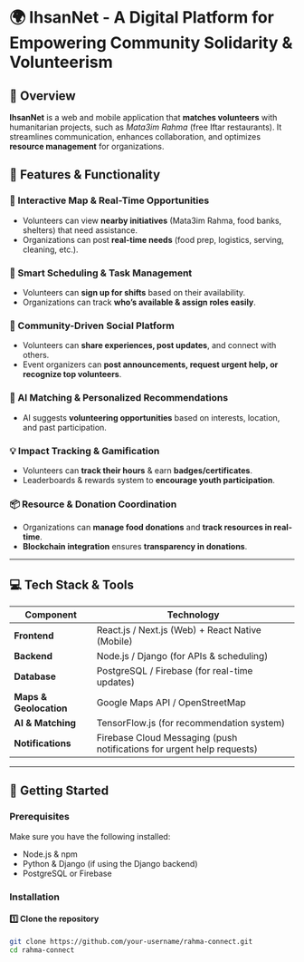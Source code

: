 # 🌍 IhsanNet - A Digital Platform for Empowering Community Solidarity & Volunteerism

## 🔹 Overview  
**IhsanNet** is a web and mobile application that **matches volunteers** with humanitarian projects, such as *Mata3im Rahma* (free Iftar restaurants). It streamlines communication, enhances collaboration, and optimizes **resource management** for organizations.  

## 🔹 Features & Functionality  

### 📍 Interactive Map & Real-Time Opportunities  
- Volunteers can view **nearby initiatives** (Mata3im Rahma, food banks, shelters) that need assistance.  
- Organizations can post **real-time needs** (food prep, logistics, serving, cleaning, etc.).  

### 📅 Smart Scheduling & Task Management  
- Volunteers can **sign up for shifts** based on their availability.  
- Organizations can track **who’s available & assign roles easily**.  

### 📢 Community-Driven Social Platform  
- Volunteers can **share experiences, post updates**, and connect with others.  
- Event organizers can **post announcements, request urgent help, or recognize top volunteers**.  

### 🤖 AI Matching & Personalized Recommendations  
- AI suggests **volunteering opportunities** based on interests, location, and past participation.  

### 💡 Impact Tracking & Gamification  
- Volunteers can **track their hours** & earn **badges/certificates**.  
- Leaderboards & rewards system to **encourage youth participation**.  

### 📦 Resource & Donation Coordination  
- Organizations can **manage food donations** and **track resources in real-time**.  
- **Blockchain integration** ensures **transparency in donations**.  

---

## 💻 Tech Stack & Tools  

| Component       | Technology |
|----------------|-----------|
| **Frontend**   | React.js / Next.js (Web) + React Native (Mobile) |
| **Backend**    | Node.js / Django (for APIs & scheduling) |
| **Database**   | PostgreSQL / Firebase (for real-time updates) |
| **Maps & Geolocation** | Google Maps API / OpenStreetMap |
| **AI & Matching** | TensorFlow.js (for recommendation system) |
| **Notifications** | Firebase Cloud Messaging (push notifications for urgent help requests) |

---

## 🚀 Getting Started  

### Prerequisites  
Make sure you have the following installed:  
- Node.js & npm  
- Python & Django (if using the Django backend)  
- PostgreSQL or Firebase  

### Installation  

#### 1️⃣ Clone the repository  
```sh
git clone https://github.com/your-username/rahma-connect.git
cd rahma-connect

